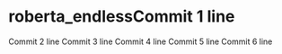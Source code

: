 # roberta_endlessCommit 1 line
Commit 2 line
Commit 3 line
Commit 4 line
Commit 5 line
Commit 6 line
